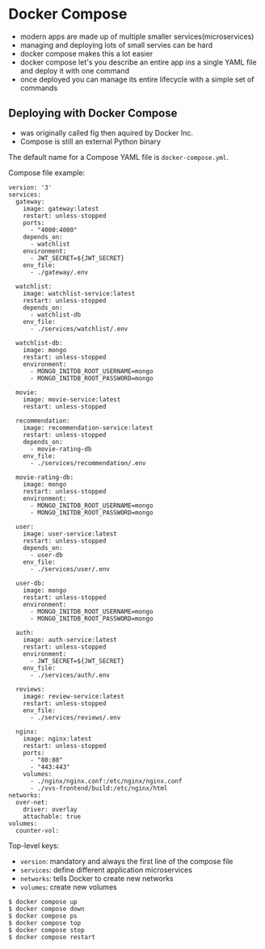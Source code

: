 # Docker Compose

- modern apps are made up of multiple smaller services(microservices)
- managing and deploying lots of small servies can be hard
- docker compose makes this a lot easier
- docker compose let's you describe an entire app ins a single YAML file and deploy it with one command
- once deployed you can manage its entire lifecycle with a simple set of commands

## Deploying with Docker Compose

- was originally called fig then aquired by Docker Inc.
- Compose is still an external Python binary

The default name for a Compose YAML file is ```docker-compose.yml```.

Compose file example:

```
version: '3'
services:
  gateway:
    image: gateway:latest
    restart: unless-stopped
    ports:
      - "4000:4000"
    depends_on:
      - watchlist
    environment:
      - JWT_SECRET=${JWT_SECRET}
    env_file:
      - ./gateway/.env

  watchlist:
    image: watchlist-service:latest
    restart: unless-stopped
    depends_on:
      - watchlist-db
    env_file:
      - ./services/watchlist/.env

  watchlist-db:
    image: mongo
    restart: unless-stopped
    environment:
      - MONGO_INITDB_ROOT_USERNAME=mongo
      - MONGO_INITDB_ROOT_PASSWORD=mongo

  movie:
    image: movie-service:latest
    restart: unless-stopped

  recommendation:
    image: recommendation-service:latest
    restart: unless-stopped
    depends_on:
      - movie-rating-db
    env_file:
      - ./services/recommendation/.env

  movie-rating-db:
    image: mongo
    restart: unless-stopped
    environment:
      - MONGO_INITDB_ROOT_USERNAME=mongo
      - MONGO_INITDB_ROOT_PASSWORD=mongo

  user:
    image: user-service:latest
    restart: unless-stopped
    depends_on:
      - user-db
    env_file:
      - ./services/user/.env

  user-db:
    image: mongo
    restart: unless-stopped
    environment:
      - MONGO_INITDB_ROOT_USERNAME=mongo
      - MONGO_INITDB_ROOT_PASSWORD=mongo

  auth:
    image: auth-service:latest
    restart: unless-stopped
    environment:
      - JWT_SECRET=${JWT_SECRET}
    env_file:
      - ./services/auth/.env

  reviews:
    image: review-service:latest
    restart: unless-stopped
    env_file:
      - ./services/reviews/.env

  nginx:
    image: nginx:latest
    restart: unless-stopped
    ports:
      - "80:80"
      - "443:443"
    volumes:
      - ./nginx/nginx.conf:/etc/nginx/nginx.conf
      - ./vvs-frontend/build:/etc/nginx/html
networks:
  over-net:
    driver: overlay
    attachable: true
volumes:
  counter-vol:
```

Top-level keys:

- ```version```: mandatory and always the first line of the compose file
- ```services```: define different application microservices
- ```networks```: tells Docker to create new networks
- ```volumes```: create new volumes

```
$ docker compose up
$ docker compose down
$ docker compose ps
$ docker compose top
$ docker compose stop
$ docker compose restart
```
